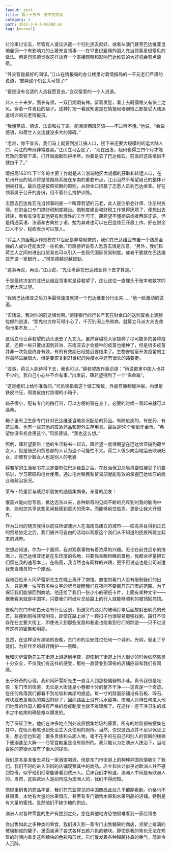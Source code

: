 ```yaml
---
layout: post
title: 第六十五节　安平的交易
category: 5
path: 2012-3-6-5-06500.md
tag: [normal]
---
```


讨论来讨论去，尽管有人提议派遣一个归化民去就好，或者从澳门甚至巴达维亚当地雇佣一个有影响力的土著充当领事――在17世纪雇佣外国人充当领事是很常见的做法。但是司凯德觉得这样放弃一个直接观察和影响巴达维亚的大好机会有点浪费。

“外交官是最好的间谍。”江山在情报局的办公楼里对着情报局的一干元老们严肃的说道，‘放弃这个机会太可惜了!”

“要是没有合适的人选我愿意去。”会议窒里的一个人说道。

此人三十来岁，面长有须，一双目炯炯有神。留着发髻，看上去既儒稚又有侠士之风。穿着一件青色的褶子。这种打扮一看就知道是在情报局培训班乙部接受大陆派遣培训的元老情报员。

“我懂英语、德语、法语和拉丁语，能阅读西班牙语――不过听不懂。”他说，“会说德语，和荷兰人交流就没多大的障碍。”

“老赵，你不宜去。我们马上就要到浙江搞人口，接下来还要大规模的转运大陆人口，两江的布局非常要紧。”江山立马否定了，“现在出发，起码也得三四个月才能有效的安顿下来，打开局面起码得半年。你要是去了巴达维亚，前面的这些培训不就白干了。”

情报局1631年下半年的主要工作就是从江浙皖地区大规模的获取和转运人口，在杭州开设的站点将是情报局系统在东南的重要布点，江山当然不希望自己的整体计划被打乱。最后还是按照招聘的原则，从财金口招募了志愿人员到巴达维亚。好在领事属于公开的身份，用不着什么掩护训练。

志愿去巴达维亚充当领事的是一个叫薛若望的元老，此人是注册会计师、注册税务师。在财金口专门搞财税制度建设。搞制度建设和财税工作觉得厌烦了，便想出去转转，看看有没有其他更有刺激性的工作可干。薛若望不懂德语或者西班牙语，但是精通英语、法语和古典拉丁语，勉为其难也可以在巴达维亚开展工作。好在财金口人不少，程栋表示可以放人。

“荷兰人的金融运作规模在17世纪是非常频繁的，我们在巴达维亚布置一个熟悉金融的人或许还能发现一些机会。”司凯德听说有人愿意去很是乐意，“另外，我们和荷兰人之间的进出口贸易也可以引入一些现代国际贸易制度。或者干脆就在巴达维亚开设一家银行……”司凯德越说越起劲。

“这事再议，再议。”江山说，“先让老薛在巴达维亚待下去才算是。”

于是最终决定的驻巴达维亚领事就是薛若望了，这让这位一直埋头于账本和数字的元老大喜过望。

“我到巴达维亚之后力争最快速度就搞一个巴达维亚分行出来……”他一脸激动的说道。

“实话说，我对你的前途堪忧啊。”德隆银行的行长严茗在财金口的送别宴会上满脸忧郁的说道，“那鬼地方你可得小心了，千万别闹上热带病，就算立马派大夫去救你也来不及……”

这话立马让薛若望的劲头退去了九丈九。虽然穿越前大家接种了尽可能多的各种疫苗，还把一些只要出国到非洲、东南亚去才会接种的疫苗也接种了，但是很多疫苗并非一次免疫终身有效，有的有效期已经接近要结束了。生物安验窒开发疫苗的工作虽然进展很大，但是要恢复到21世纪的免疫水平还有很长的路要走。

“没事，荷兰人能待得下去，我也可以。”薛若望故作豪迈道：“再说那里中国人也并不少的。我自己小心些不会有事。”出发前，薛若望得到了一个“保命箱”。

“这是组织上给你准备的。”司凯德指着这个做工精致，外面有藤制缓冲层，内里是铁皮冲压，用兽皮由衬防潮的小箱子。

箱子很小，配有专门的携行带，可以方便的背在身上，必要的时候一背起来就可以选命。

箱子里有卫生部专门针对巴达维亚当地状况配给的药品。有防疟疾的，有蛇药、有抗生素，也有一些其他的应急药品和野外生存用具。最后是50个葡萄牙金币。“希望你没有机会用这个。”司凯德说。“我也这么想。”

照例，薛若望要带上他的生活秘书一起去。薛若望一度很期望在巴达维亚搞到荷兰女人，但是殖民和贸易部的人认为这个可能性不大。荷兰人很少向当地运去欧洲妇女，即使有少数女人也是别人的老婆

薛若望的生活秘书在决定要前住巴达维亚之后，在政治保卫总局机要班接受了机要培训，学习密码和电台使用。通过电台殖民和贸易部就能有效的掌握巴达维亚的商业和政治状况。

莱布・特里尼与威尼斯朋友的通信集摘录。亲爱的朋友：

很高兴能向您写信，抵达远东以来，各种新奇的见闻不断的充斥到的我的脑海中来，能和您共享这些见闻我感到莫大的荣幸。而能够前住临高，更是让我大开眼界。

作为公司的随员我得以前往所谓澳洲人在海南岛建立的城市――临高并且得到正式的贸易协定之后，我们被许可自由的活动以观察这个我们从不知道的民族所建立起来的城市。

您想必知道，作为一个画师，我对观察事物有着浓厚的兴趣。无论在前住远东的海面上，在巴达维亚还是在东印度的各地，只要我亲眼目睹的景色，我都会尽量把它们留在我的速写本上。在临高，我当然也有同样的兴趣，更不用说这也是公司派遣我充当随员的一个原因。

我和西班牙人冈萨雷斯先生在晚上离开了商馆。商馆的看门人没有限制我们的出入，只是用一块写有多种文宇的牌号提醒我们在夜间不要离开东门市的范围。为了保证我们能够回到商馆，他还给了我们一张小小的硬纸卡片，上面有某种文宇――据我看来就是中国字。只要我们将纸片交给路上的行人就能够顺利的被领回商馆。

夜晚的东门市和白天没有什么区别，街道旁的路灯的玻璃灯罩后面放射出明亮的光芒。将接到照得非常明亮，即使在路上掉了一颗扣子也很容易能够找到。路灯不仅存在在主要大街上，即使进入到那些支路和巷道也能看到它们的踪迹――只不过没有这样的密集和明亮。

显然，在这样没有黑暗的夜晚，东门市的治安胜过任何一个城市。光明，驱走了歹徒们。为非作歹的最好掩护――黑暗。

我和冈萨雷斯先生在街道上游逛到半夜，即使到了街道上行人很少的时候依然感觉十分安全，不仅我们有这样的感受，那些一直营业到深夜的店铺应该和我们有同感。

出于好奇的心理，我和冈萨雷斯先生一直深入到那些偏僻的小巷。真令我很是吃惊：东门市的街道，无论是大街还是小巷都十分的整齐干净――这真是一个奇迹。在任何角落我们都看不到垃圾和粪尿的痕迹。每一寸的路面部铺设有石板、碎石、砖块或者是黑色的紧固的砂子，因而路面上没有污水留存。澳洲人对待任何进入他们地盘的外国人都持有严格的检疫制度也就不难理解了。在这样一座干净卫生的城市之中疫病的确是难以爆发的。

为了保证卫生，他们在许多地点到处设置搜集垃圾的藤筐，所有的垃圾都被搜集在其中，在街头巷尾也到处设立大众使用的厕所。当然，仅仅这西点并不足以保证卫生，想必您也知道：很多贵族和头面人物，毫不在乎的在自己和别人的宫殿的楼梯下便溺甚至大解――尽管宫殿里是设有厕所的。我只能认为在澳洲人统治下，当地百姓的道德水准有了很大的提高。

我们原本是准备去寻找一家酒馆喝酒，但是东门市街道上的种种异国风情吸引了我们。我们不时的进入沿街的店铺观察其中的商品。店主和伙计似乎对欧洲人并不感到惊奇，似乎他们经常能够看到欧洲人。后来我们才知道，澳洲人中间是有欧洲人的。当然，这些欧洲人是如何成为澳洲人的，我们不得而知。

商铺里销售的商品丰富，我们在东亚常见的中国商品此处几乎都能看到。价格也不甚昂贵。本地有大量的水果借应，甚至有专门销售水果和水果制品的店铺。特别是有大量的蜜饯。显然他们不缺少糖的供应。

澳洲人对各种零食的生产有独到之处，您在其他地方恐怕很难看到一家店铺由

会出售如此之多种类的零食，我们进入到一家专门出售糖果的商店，贷架上排满的玻璃制成的罐子，里面装满了各式各样五颜六色的糖块。即使是我的笔也无法在短暂的时间内重复这些糖块的色彩和形状。它们散发着各种甜腻扑鼻的香气，简直令人沉醉。
